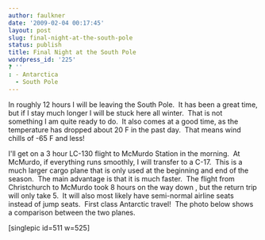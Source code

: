 ```yaml
---
author: faulkner
date: '2009-02-04 00:17:45'
layout: post
slug: final-night-at-the-south-pole
status: publish
title: Final Night at the South Pole
wordpress_id: '225'
? ''
: - Antarctica
  - South Pole
---
```


In roughly 12 hours I will be leaving the South Pole.  It has been a great
time, but if I stay much longer I will be stuck here all winter.  That is not
something I am quite ready to do.  It also comes at a good time, as the
temperature has dropped about 20 F in the past day.  That means wind chills of
-65 F and less!

I'll get on a 3 hour LC-130 flight to McMurdo Station in the morning.  At
McMurdo, if everything runs smoothly, I will transfer to a C-17.  This is a
much larger cargo plane that is only used at the beginning and end of the
season.  The main advantage is that it is much faster.  The flight from
Christchurch to McMurdo took 8 hours on the way down , but the return trip
will only take 5.  It will also most likely have semi-normal airline seats
instead of jump seats.  First class Antarctic travel!  The photo below shows a
comparison between the two planes.

[singlepic id=511 w=525]

